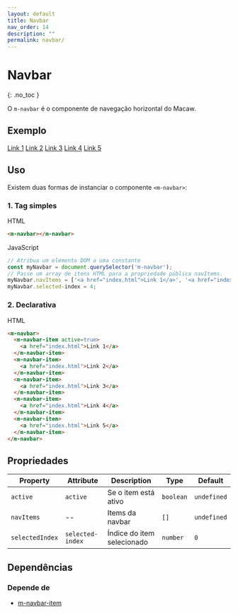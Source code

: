 ```yaml
---
layout: default
title: Navbar
nav_order: 14
description: ""
permalink: navbar/
---
```

# Navbar
{: .no_toc }

O `m-navbar` é o componente de navegação horizontal do Macaw.

## Exemplo
<style>
    .page-content .m-navbar__list {
        padding: 0;
    }
    .page-content .m-navbar__list .m-navbar__list-item,
    .page-content .m-navbar__list .m-navbar__list-item--active {
        margin: 0;
    }
    .page-content .m-navbar__list .m-navbar__list-item a,
    .page-content .m-navbar__list .m-navbar__list-item--active a {
        background-image: none;
        overflow: unset;
        text-overflow: unset;
        white-space: unset;
        background-repeat: unset;
        background-position: unset;
        background-size: unset;
    }
</style>
<m-navbar></m-navbar>

<m-navbar>
  <m-navbar-item active="true">
    <a href="index.html">Link 1</a>
  </m-navbar-item>
  <m-navbar-item>
    <a href="index.html">Link 2</a>
  </m-navbar-item>
  <m-navbar-item>
    <a href="index.html">Link 3</a>
  </m-navbar-item>
  <m-navbar-item>
    <a href="index.html">Link 4</a>
  </m-navbar-item>
  <m-navbar-item>
    <a href="index.html">Link 5</a>
  </m-navbar-item>
</m-navbar>

<script>
    const myNavbarInsideHeader = document.querySelector('m-navbar');
    myNavbarInsideHeader.navItems = ['<a href="index.html">Link 1</a>', '<a href="index.html">Link 2</a>','<a href="index.html">Link 3</a>', '<a href="index.html">Link 4</a>'];
</script>

## Uso
Existem duas formas de instanciar o componente `<m-navbar>`:
### 1. Tag simples
HTML
```html
<m-navbar></m-navbar>
```
JavaScript
```javascript
// Atribua um elemento DOM a uma constante
const myNavbar = document.querySelector('m-navbar');
// Passe um array de itens HTML para a propriedade pública navItems.
myNavbar.navItems = ['<a href="index.html">Link 1</a>', '<a href="index.html">Link 2</a>','<a href="index.html">Link 3</a>', '<a href="index.html">Link 4</a>'];
myNavbar.selected-index = 4;
```

### 2. Declarativa
HTML
```html
<m-navbar>
  <m-navbar-item active=true>
    <a href="index.html">Link 1</a>
  </m-navbar-item>
  <m-navbar-item>
    <a href="index.html">Link 2</a>
  </m-navbar-item>
  <m-navbar-item>
    <a href="index.html">Link 3</a>
  </m-navbar-item>
  <m-navbar-item>
    <a href="index.html">Link 4</a>
  </m-navbar-item>
  <m-navbar-item>
    <a href="index.html">Link 5</a>
  </m-navbar-item>
</m-navbar>
```

## Propriedades

| Property        | Attribute        | Description                | Type      | Default     |
|-----------------|------------------|----------------------------|-----------|-------------|
| `active`        | `active`         | Se o item está ativo       | `boolean` | `undefined` |
| `navItems`      | --               | Items da navbar            | `[]`      | `undefined` |
| `selectedIndex` | `selected-index` | Índice do item selecionado | `number`  | `0`         |


## Dependências

### Depende de

- [m-navbar-item](/navbar-item)